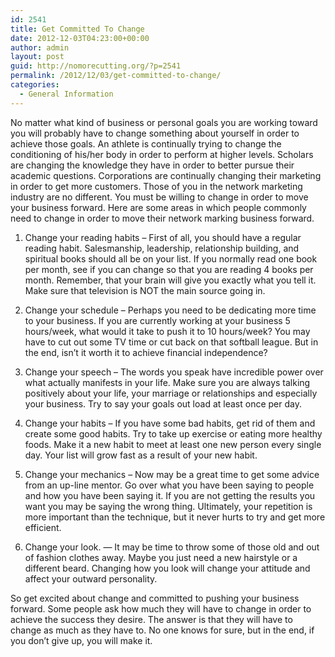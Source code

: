 ```yaml
---
id: 2541
title: Get Committed To Change
date: 2012-12-03T04:23:00+00:00
author: admin
layout: post
guid: http://nomorecutting.org/?p=2541
permalink: /2012/12/03/get-committed-to-change/
categories:
  - General Information
---
```

No matter what kind of business or personal goals you are working toward you will probably have to change something about yourself in order to achieve those goals. An athlete is continually trying to change the conditioning of his/her body in order to perform at higher levels. Scholars are changing the knowledge they have in order to better pursue their academic questions. Corporations are continually changing their marketing in order to get more customers. Those of you in the network marketing industry are no different. You must be willing to change in order to move your business forward. Here are some areas in which people commonly need to change in order to move their network marking business forward.

1. Change your reading habits – First of all, you should have a regular reading habit. Salesmanship, leadership, relationship building, and spiritual books should all be on your list. If you normally read one book per month, see if you can change so that you are reading 4 books per month. Remember, that your brain will give you exactly what you tell it. Make sure that television is NOT the main source going in.

2. Change your schedule – Perhaps you need to be dedicating more time to your business. If you are currently working at your business 5 hours/week, what would it take to push it to 10 hours/week? You may have to cut out some TV time or cut back on that softball league. But in the end, isn’t it worth it to achieve financial independence?

3. Change your speech – The words you speak have incredible power over what actually manifests in your life. Make sure you are always talking positively about your life, your marriage or relationships and especially your business. Try to say your goals out load at least once per day.

4. Change your habits – If you have some bad habits, get rid of them and create some good habits. Try to take up exercise or eating more healthy foods. Make it a new habit to meet at least one new person every single day. Your list will grow fast as a result of your new habit.

5. Change your mechanics – Now may be a great time to get some advice from an up-line mentor. Go over what you have been saying to people and how you have been saying it. If you are not getting the results you want you may be saying the wrong thing. Ultimately, your repetition is more important than the technique, but it never hurts to try and get more efficient. 

6. Change your look. &#8212; It may be time to throw some of those old and out of fashion clothes away. Maybe you just need a new hairstyle or a different beard. Changing how you look will change your attitude and affect your outward personality.

So get excited about change and committed to pushing your business forward. Some people ask how much they will have to change in order to achieve the success they desire. The answer is that they will have to change as much as they have to. No one knows for sure, but in the end, if you don’t give up, you will make it.